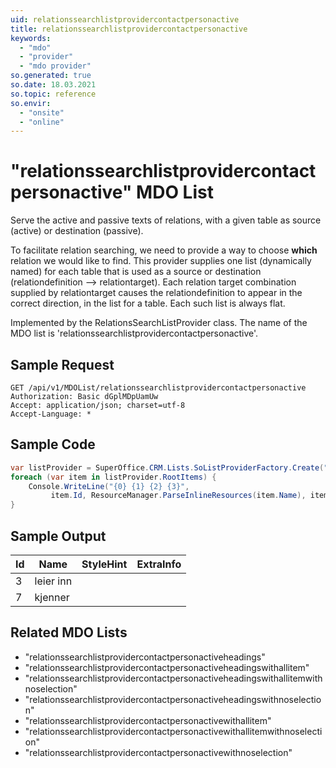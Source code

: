 ```yaml
---
uid: relationssearchlistprovidercontactpersonactive
title: relationssearchlistprovidercontactpersonactive
keywords:
  - "mdo"
  - "provider"
  - "mdo provider"
so.generated: true
so.date: 18.03.2021
so.topic: reference
so.envir:
  - "onsite"
  - "online"
---
```


# "relationssearchlistprovidercontactpersonactive" MDO List
Serve the active and passive texts of relations, with a given table as source (active)
or destination (passive).

To facilitate relation searching, we need to provide a way to choose <b>which</b> relation we
would like to find. This provider supplies one list (dynamically named) for each table that
is used as a source or destination (relationdefinition --&gt; relationtarget).
<para />
Each relation target combination supplied by relationtarget causes the relationdefinition to
appear in the correct direction, in the list for a table. Each such list is always flat.

Implemented by the <see cref="T:SuperOffice.CRM.Lists.RelationsSearchListProvider">RelationsSearchListProvider</see> class.
The name of the MDO list is 'relationssearchlistprovidercontactpersonactive'.




## Sample Request

```http!
GET /api/v1/MDOList/relationssearchlistprovidercontactpersonactive
Authorization: Basic dGplMDpUamUw
Accept: application/json; charset=utf-8
Accept-Language: *

```

## Sample Code
```cs
var listProvider = SuperOffice.CRM.Lists.SoListProviderFactory.Create("relationssearchlistprovidercontactpersonactive", forceFlatList: true);
foreach (var item in listProvider.RootItems) {
    Console.WriteLine("{0} {1} {2} {3}", 
         item.Id, ResourceManager.ParseInlineResources(item.Name), item.StyleHint, item.ExtraInfo);
}
```

## Sample Output

|Id   | Name  |StyleHint|ExtraInfo |
| --- | ----- | ------- | -------- |
|3|leier inn|||
|7|kjenner|||


## Related MDO Lists

* "relationssearchlistprovidercontactpersonactiveheadings"
* "relationssearchlistprovidercontactpersonactiveheadingswithallitem"
* "relationssearchlistprovidercontactpersonactiveheadingswithallitemwithnoselection"
* "relationssearchlistprovidercontactpersonactiveheadingswithnoselection"
* "relationssearchlistprovidercontactpersonactivewithallitem"
* "relationssearchlistprovidercontactpersonactivewithallitemwithnoselection"
* "relationssearchlistprovidercontactpersonactivewithnoselection"
